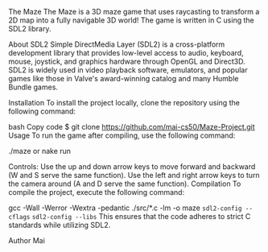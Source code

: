 The Maze
The Maze is a 3D maze game that uses raycasting to transform a 2D map into a fully navigable 3D world! The game is written in C
using the SDL2 library.

About SDL2
Simple DirectMedia Layer (SDL2) is a cross-platform development library that provides low-level access to audio, keyboard, mouse, joystick,
and graphics hardware through OpenGL and Direct3D. SDL2 is widely used in video playback software, emulators,
and popular games like those in Valve's award-winning catalog and many Humble Bundle games.

Installation
To install the project locally, clone the repository using the following command:

bash
Copy code
$ git clone https://github.com/mai-cs50/Maze-Project.git
Usage
To run the game after compiling, use the following command:

./maze or nake run

Controls:
Use the up and down arrow keys to move forward and backward (W and S serve the same function).
Use the left and right arrow keys to turn the camera around (A and D serve the same function).
Compilation
To compile the project, execute the following command:

gcc -Wall -Werror -Wextra -pedantic ./src/*.c -lm -o maze `sdl2-config --cflags` `sdl2-config --libs`
This ensures that the code adheres to strict C standards while utilizing SDL2.

Author
Mai
